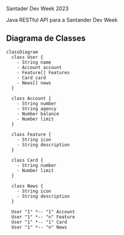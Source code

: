Santader Dev Week 2023


Java RESTful API para a Santander Dev Week

## Diagrama de Classes 

```mermaid
classDiagram
  class User {
    - String name
    - Account account
    - Feature[] Features
    - Card card
    - News[] news 
  }

  class Account {
    - String number
    - String agency
    - Number balance
    - Number limit
  }

  class Feature {
    - String icon 
    - String description
  }

  class Card {
    - String number
    - Number limit
  }

  class News {
    - String icon
    - String description
  }

  User "1" *-- "1" Account
  User "1" *-- "n" Feature
  User "1" *-- "1" Card
  User "1" *-- "n" News
```



